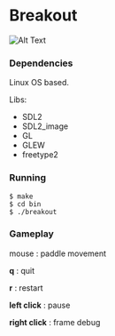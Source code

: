 # Breakout

![Alt Text](https://github.com/Luiz0tavio/breakout/blob/master/bin/data/breakout_gif.gif)


### Dependencies

Linux OS based.

Libs:
- SDL2
- SDL2_image
- GL
- GLEW
- freetype2

### Running

```
$ make
$ cd bin
$ ./breakout
```

### Gameplay


mouse : paddle movement

**q** : quit

**r** : restart

**left click** : pause

**right click** : frame debug

